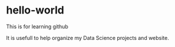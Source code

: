 # hello-world
This is for learning github

It is usefull to help organize my Data Science projects and website.
